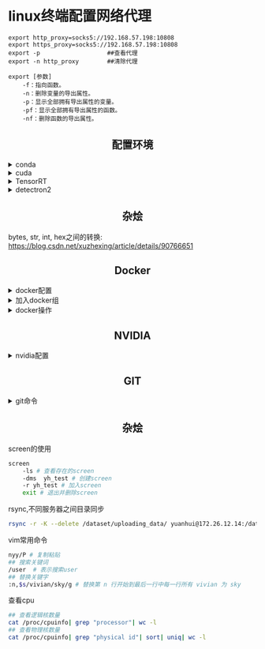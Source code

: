 # linux终端配置网络代理
```
export http_proxy=socks5://192.168.57.198:10808
export https_proxy=socks5://192.168.57.198:10808
export -p                   ##查看代理
export -n http_proxy        ##清除代理
```
    
    export [参数]
        -f：指向函数。
        -n：删除变量的导出属性。
        -p：显示全部拥有导出属性的变量。
        -pf：显示全部拥有导出属性的函数。
        -nf：删除函数的导出属性。
        
## <div align="center">配置环境</div>
<details close>
<summary>conda</summary>
搭建miniconda环境
  
```bash
sh Miniconda3-latest-Linux-x86_64.sh  
conda env export >  environment.yml
conda env create -f /home/yh/miniconda3/envs/environment.yml
pip install -r /home/yh/miniconda3/envs/request.txt
```
  
设置通道
  
```bash
conda config --remove-key channels
conda config --set show_channel_urls yes 
conda config --get channels
conda config --add channels bioconda
conda config --add channels conda-forge
conda config --add channels https://mirrors.tuna.tsinghua.edu.cn/anaconda/pkgs/main/
conda config --add channels https://mirrors.tuna.tsinghua.edu.cn/anaconda/cloud/pytorch/ ## pytorch
```

设置代理
 
```bash
conda config --set proxy_servers.http http://192.168.57.61:10809
conda config --set proxy_servers.https https://192.168.57.61:10809
```
</details>

<details close>
<summary>cuda</summary>
搭建cuda安装环境
  
```bash
apt-get update
# vim;  gcc; g++; make; libxml2; libgl1-mesa-glx
``` 
非root用户安装：https://zhuanlan.zhihu.com/p/198161777 ;  root用户安装：https://zhuanlan.zhihu.com/p/72298520

安装例子
 
```bash
tar -zxvf cudnn-11.2-linux-x64-v8.1.1.33.tgz
cp cuda/include/cudnn.h /usr/local/cuda-11.1/include/ 
cp cuda/lib64/libcudnn* /usr/local/cuda-11.1/lib64/ 
chmod a+r /usr/local/cuda-11.1/include/cudnn.h 
chmod a+r /usr/local/cuda-11.1/lib64/libcudnn*
export CUDA_HOME=/usr/local/cuda-11.1
export PATH=/usr/local/cuda-11.1/bin
export LD_LIBRARY_PATH=$LD_LIBRARY_PATH:/usr/local/cuda-11.1/lib64
nvcc -V
``` 
</details>

<details close>
<summary>TensorRT</summary>
安装tensorrt

```bash
tar xzvf TensorRT-7.2.3.4.Ubuntu-18.04.x86_64-gnu.cuda-11.1.cudnn8.1.tar.gz
export LD_LIBRARY_PATH=$LD_LIBRARY_PATH:/root/TensorRT-7.2.3.4/lib
cp -r ./lib/* /usr/lib
cp -r ./include/* /usr/include
cd python
pip install tensorrt-5.0.2.6-py2.py3-none-any.whl
cd ../uff
pip install uff-0.5.5-py2.py3-none-any.whl
cd ../graphsurgeon
pip install graphsurgeon-0.3.2-py2.py3-none-any.whl
```  
</details>

<details close>
<summary>detectron2</summary>
安装detectron2

```bash
git clone https://github.com/facebookresearch/detectron2.git
## 1. 用pip安装
python -m pip install -e detectron2
## 2. 用build安装
cd detectron2
python setup.py build develop
```  
</details>

## <div align="center">杂烩</div>

bytes, str, int, hex之间的转换: https://blog.csdn.net/xuzhexing/article/details/90766651


## <div align="center">Docker</div>
<details close>
<summary>docker配置</summary>
安装docker
  
```bash
## 官方安装
curl -fsSL https://get.docker.com | bash -s docker --mirror Aliyun
## 国内安装
curl -sSL https://get.daocloud.io/docker | sh
```
</details>

<details close>
<summary>加入docker组</summary>
使用docker时不用sudo
  
```bash
## 添加docker组
sudo groupadd docker
## 用户添加到docker组
sudo gpasswd -a ${USER} docker
## 重启docker
sudo service docker restart
## 退出shell重新进入就完成了。
```
</details>

<details close>
<summary>docker操作</summary>
配置镜像
  
```bash
## 下载镜像
docker pull ultralytics/yolov5:v5.0
## 镜像提交更改
docker commit -a "yh_test" -m "build detectron2 develop" bc94bd5dc434  yh/dnn:ub18-cuda11.1-conda-trt7.2
## 打包镜像
docker save -o yh_dnn.tar yh/dnn:ub18-cuda11.1-conda-trt7.2
本地载入镜像
docker load --input yh_dnn.tar
```
常用命令

```bash
docker images # 查看所有镜像
docker run # 运行docker
docker ps # 查看正在运行的docker
docker attach # 加入运行中的镜像
docker stop # 停止正在运行的镜像
docker start # 开始运行镜像
Ctrl+P+Q # 退出容器
## 开机自启动docker
docker update --restart=always yh_inspection
```
docker run 命令

```bash
docker run 
    -it \  # 必须
    --gpus '"device=0,1"' \ # 使用gpu
    --name "yh_test" \ # 命名
    -p 8042:22 \ # 端口映射
    --ipc=host \
    -v /home/yh/image:/home/yh/image \ # 文件夹映射
    -e LANG=C.UTF-8 -e LC_ALL=C.UTF-8 \ # 改编码格式
    yh/dnn:ub18-cuda11.1-conda-trt7.2 /bin/bash
```
docker内部配置ssh映射

```bash
mkdir /var/run/sshd
echo 'root:Yuan930216' | chpasswd
sed -i 's/PermitRootLogin prohibit-password/PermitRootLogin yes/' /etc/ssh/sshd_config
sed 's@session\s*required\s*pam_loginuid.so@session optional pam_loginuid.so@g' -i /etc/pam.d/sshd
echo "export VISIBLE=now" >> /etc/profile
service ssh restart
```
</details>

## <div align="center">NVIDIA</div>
<details close>
<summary>nvidia配置</summary>
安装nvidia驱动
  
```bash
## 查看最新驱动
ubuntu-drivers devices
## 安装驱动
sudo apt-get install nvidia-driver-470  ## 可选择最新版本
## 重启生效
```
安装docker需要的--gpu插件
  
``` bash
distribution=$(. /etc/os-release;echo $ID$VERSION_ID)
curl -s -L https://nvidia.github.io/nvidia-docker/gpgkey | sudo apt-key add -
curl -s -L https://nvidia.github.io/nvidia-docker/$distribution/nvidia-docker.list | sudo tee /etc/apt/sources.list.d/nvidia-docker.list
sudo apt-get update && sudo apt-get install -y nvidia-container-toolkit
sudo systemctl restart docker
```
</details>

## <div align="center">GIT</div>
<details close>
<summary>git命令</summary>
环境配置
  
```bash
## 生成密钥
ssh-keygen -t rsa -C "yuanhui@ut.cn"
```
git常用命令
  
```bash
git commit -m "" # 提交更新 
## 新建分支并 进入分支
{git branch bugFix; git checkout bagFix; git commit} = {git checkout -b bugFix}
git merge bugFix # 合并分支
git rebase main # 顺序合并分支
## 移动HEAD
git checkout HEAD^ ;  git checkout HEAD~4 ; git branch -f main HEAD~3
## 从远程仓库提取数据
git fetch # 将log提取下来，本地库代码不变
## 直接更新本地库
git pull = {git fetch; git merge o/main)
## 远程库添加伪提交
git fakeTeamwork foo 3
```
git 实练命令
  
```bash
git tag \ # 查看tag
    --contains 11528ce083dc9ff83ee3a8f908  # 查看包含此提交的tag
git stash # 暂存
```
</details>

## <div align="center">杂烩</div>
screen的使用
  
```bash
screen
    -ls # 查看存在的screen
    -dms  yh_test # 创建screen
    -r yh_test # 加入screen
    exit # 退出并删除screen
```
rsync,不同服务器之间目录同步

```bash
rsync -r -K --delete /dataset/uploading_data/ yuanhui@172.26.12.14:/dataset/uploading_data/
```
vim常用命令

```bash
nyy/P # 复制粘贴
## 搜索关键词
/user  # 表示搜索user
## 替换关键字
:n,$s/vivian/sky/g # 替换第 n 行开始到最后一行中每一行所有 vivian 为 sky
```
查看cpu

```bash
## 查看逻辑核数量
cat /proc/cpuinfo| grep "processor"| wc -l
## 查看物理核数量
cat /proc/cpuinfo| grep "physical id"| sort| uniq| wc -l
```


